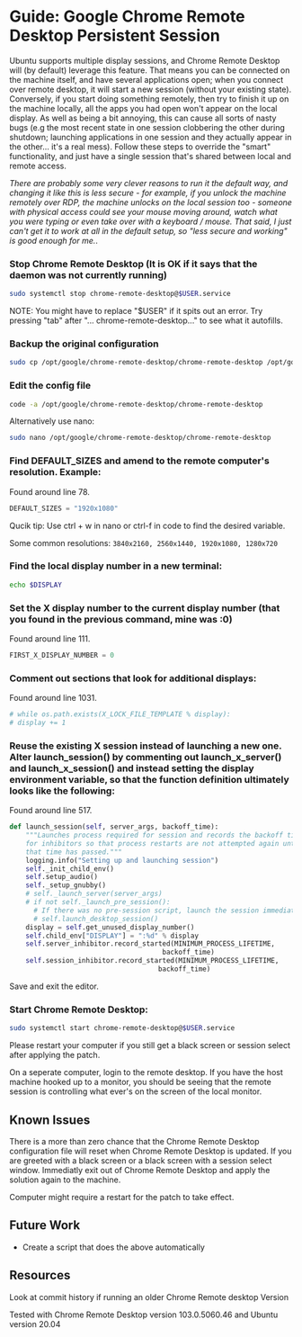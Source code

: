 # Guide: Google Chrome Remote Desktop Persistent Session

Ubuntu supports multiple display sessions, and Chrome Remote Desktop will (by default) leverage this feature. That means you can be connected on the machine itself, and have several applications open; when you connect over remote desktop, it will start a new session (without your existing state). Conversely, if you start doing something remotely, then try to finish it up on the machine locally, all the apps you had open won't appear on the local display. As well as being a bit annoying, this can cause all sorts of nasty bugs (e.g the most recent state in one session clobbering the other during shutdown; launching applications in one session and they actually appear in the other... it's a real mess). Follow these steps to override the "smart" functionality, and just have a single session that's shared between local and remote access.

*There are probably some very clever reasons to run it the default way, and changing it like this is less secure - for example, if you unlock the machine remotely over RDP, the machine unlocks on the local session too - someone with physical access could see your mouse moving around, watch what you were typing or even take over with a keyboard / mouse. That said, I just can't get it to work at all in the default setup, so "less secure and working" is good enough for me.*.

### Stop Chrome Remote Desktop (It is OK if it says that the daemon was not currently running)

```sh
sudo systemctl stop chrome-remote-desktop@$USER.service
```

NOTE: You might have to replace "$USER" if it spits out an error. Try pressing "tab" after "... chrome-remote-desktop..." to see what it autofills.

### Backup the original configuration

```sh
sudo cp /opt/google/chrome-remote-desktop/chrome-remote-desktop /opt/google/chrome-remote-desktop/chrome-remote-desktop.original
```

### Edit the config file

```sh
code -a /opt/google/chrome-remote-desktop/chrome-remote-desktop
```

Alternatively use nano:

```sh
sudo nano /opt/google/chrome-remote-desktop/chrome-remote-desktop
```

### Find DEFAULT_SIZES and amend to the remote computer's resolution. Example:

Found around line 78.

```python
DEFAULT_SIZES = "1920x1080"
```

Qucik tip: Use ctrl + w in nano or ctrl-f in code to find the desired variable.

Some common resolutions: ``3840x2160, 2560x1440, 1920x1080, 1280x720``


### Find the local display number in a new terminal:

```sh
echo $DISPLAY
```

### Set the X display number to the current display number (that you found in the previous command, mine was :0)

Found around line 111.

```python
FIRST_X_DISPLAY_NUMBER = 0
```

### Comment out sections that look for additional displays:

Found around line 1031.

```python
# while os.path.exists(X_LOCK_FILE_TEMPLATE % display):
# display += 1
```

### Reuse the existing X session instead of launching a new one. Alter launch_session() by commenting out launch_x_server() and launch_x_session() and instead setting the display environment variable, so that the function definition ultimately looks like the following:

Found around line 517.

```python
def launch_session(self, server_args, backoff_time):
    """Launches process required for session and records the backoff time
    for inhibitors so that process restarts are not attempted again until
    that time has passed."""
    logging.info("Setting up and launching session")
    self._init_child_env()
    self.setup_audio()
    self._setup_gnubby()
    # self._launch_server(server_args)
    # if not self._launch_pre_session():
      # If there was no pre-session script, launch the session immediately.
      # self.launch_desktop_session()
    display = self.get_unused_display_number()
    self.child_env["DISPLAY"] = ":%d" % display
    self.server_inhibitor.record_started(MINIMUM_PROCESS_LIFETIME,
                                      backoff_time)
    self.session_inhibitor.record_started(MINIMUM_PROCESS_LIFETIME,
                                     backoff_time)
```

Save and exit the editor.

### Start Chrome Remote Desktop:

```sh
sudo systemctl start chrome-remote-desktop@$USER.service
```

Please restart your computer if you still get a black screen or session select after applying the patch.

On a seperate computer, login to the remote desktop. If you have the host machine hooked up to a monitor, you should be seeing that the remote session is controlling what ever's on the screen of the local monitor.

## Known Issues

There is a more than zero chance that the Chrome Remote Desktop configuration file will reset when Chrome Remote Desktop is updated. If you are greeted with a black screen or a black screen with a session select window. Immediatly exit out of Chrome Remote Desktop and apply the solution again to the machine.

Computer might require a restart for the patch to take effect.

## Future Work

* Create a script that does the above automatically

## Resources

Look at commit history if running an older Chrome Remote desktop Version

Tested with Chrome Remote Desktop version 103.0.5060.46 and Ubuntu version 20.04
